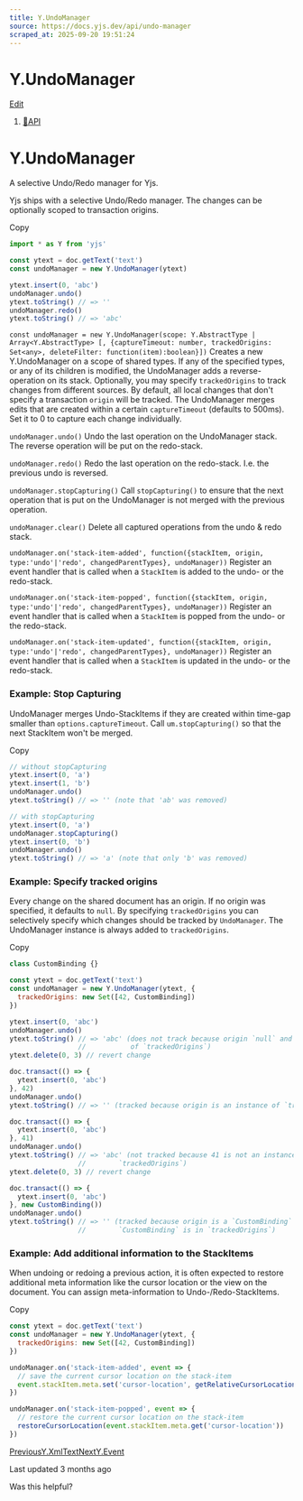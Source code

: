 ```yaml
---
title: Y.UndoManager
source: https://docs.yjs.dev/api/undo-manager
scraped_at: 2025-09-20 19:51:24
---
```


# Y.UndoManager

[Edit](https://github.com/yjs/docs/blob/main/api/undo-manager.md)

1. [🔧API](/api)

# Y.UndoManager

A selective Undo/Redo manager for Yjs.

Yjs ships with a selective Undo/Redo manager. The changes can be optionally scoped to transaction origins.

Copy

```javascript
import * as Y from 'yjs'

const ytext = doc.getText('text')
const undoManager = new Y.UndoManager(ytext)

ytext.insert(0, 'abc')
undoManager.undo()
ytext.toString() // => ''
undoManager.redo()
ytext.toString() // => 'abc'
```

`const undoManager = new Y.UndoManager(scope: Y.AbstractType | Array<Y.AbstractType> [, {captureTimeout: number, trackedOrigins: Set<any>, deleteFilter: function(item):boolean}])`
Creates a new Y.UndoManager on a scope of shared types. If any of the specified types, or any of its children is modified, the UndoManager adds a reverse-operation on its stack. Optionally, you may specify `trackedOrigins` to track changes from different sources. By default, all local changes that don't specify a transaction `origin` will be tracked. The UndoManager merges edits that are created within a certain `captureTimeout` (defaults to 500ms). Set it to 0 to capture each change individually.

`undoManager.undo()`
Undo the last operation on the UndoManager stack. The reverse operation will be put on the redo-stack.

`undoManager.redo()`
Redo the last operation on the redo-stack. I.e. the previous undo is reversed.

`undoManager.stopCapturing()`
Call `stopCapturing()` to ensure that the next operation that is put on the UndoManager is not merged with the previous operation.

`undoManager.clear()`
Delete all captured operations from the undo & redo stack.

`undoManager.on('stack-item-added', function({stackItem, origin, type:'undo'|'redo', changedParentTypes}, undoManager))`
Register an event handler that is called when a `StackItem` is added to the undo- or the redo-stack.

`undoManager.on('stack-item-popped', function({stackItem, origin, type:'undo'|'redo', changedParentTypes}, undoManager))`
Register an event handler that is called when a `StackItem` is popped from the undo- or the redo-stack.

`undoManager.on('stack-item-updated', function({stackItem, origin, type:'undo'|'redo', changedParentTypes}, undoManager))`
Register an event handler that is called when a `StackItem` is updated in the undo- or the redo-stack.

### **Example: Stop Capturing**

UndoManager merges Undo-StackItems if they are created within time-gap smaller than `options.captureTimeout`. Call `um.stopCapturing()` so that the next StackItem won't be merged.

Copy

```javascript
// without stopCapturing
ytext.insert(0, 'a')
ytext.insert(1, 'b')
undoManager.undo()
ytext.toString() // => '' (note that 'ab' was removed)

// with stopCapturing
ytext.insert(0, 'a')
undoManager.stopCapturing()
ytext.insert(0, 'b')
undoManager.undo()
ytext.toString() // => 'a' (note that only 'b' was removed)
```

### **Example: Specify tracked origins**

Every change on the shared document has an origin. If no origin was specified, it defaults to `null`. By specifying `trackedOrigins` you can selectively specify which changes should be tracked by `UndoManager`. The UndoManager instance is always added to `trackedOrigins`.

Copy

```javascript
class CustomBinding {}

const ytext = doc.getText('text')
const undoManager = new Y.UndoManager(ytext, {
  trackedOrigins: new Set([42, CustomBinding])
})

ytext.insert(0, 'abc')
undoManager.undo()
ytext.toString() // => 'abc' (does not track because origin `null` and not part
                 //           of `trackedOrigins`)
ytext.delete(0, 3) // revert change

doc.transact(() => {
  ytext.insert(0, 'abc')
}, 42)
undoManager.undo()
ytext.toString() // => '' (tracked because origin is an instance of `trackedOrigins`)

doc.transact(() => {
  ytext.insert(0, 'abc')
}, 41)
undoManager.undo()
ytext.toString() // => 'abc' (not tracked because 41 is not an instance of
                 //        `trackedOrigins`)
ytext.delete(0, 3) // revert change

doc.transact(() => {
  ytext.insert(0, 'abc')
}, new CustomBinding())
undoManager.undo()
ytext.toString() // => '' (tracked because origin is a `CustomBinding` and
                 //        `CustomBinding` is in `trackedOrigins`)
```

### **Example: Add additional information to the StackItems**

When undoing or redoing a previous action, it is often expected to restore additional meta information like the cursor location or the view on the document. You can assign meta-information to Undo-/Redo-StackItems.

Copy

```javascript
const ytext = doc.getText('text')
const undoManager = new Y.UndoManager(ytext, {
  trackedOrigins: new Set([42, CustomBinding])
})

undoManager.on('stack-item-added', event => {
  // save the current cursor location on the stack-item
  event.stackItem.meta.set('cursor-location', getRelativeCursorLocation())
})

undoManager.on('stack-item-popped', event => {
  // restore the current cursor location on the stack-item
  restoreCursorLocation(event.stackItem.meta.get('cursor-location'))
})
```

[PreviousY.XmlText](/api/shared-types/y.xmltext)[NextY.Event](/api/y.event)

Last updated 3 months ago

Was this helpful?